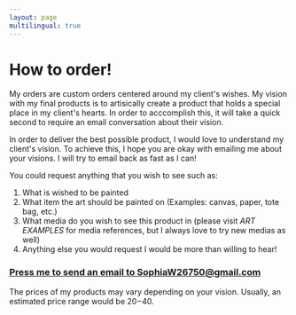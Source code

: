 ```yaml
---
layout: page
multilingual: true
---
```

<!-- 
---
layout:     pages
# title:      "My Artworks"
# subtitle:   "Some of my artworks throughout my life."
# date:       2025-01-02
# author:     "Sophia"
# # image:      "/watercolor.jpg/"
--- -->
                                                                                                                                                                                            

# How to order! 

My orders are custom orders centered around my client's wishes. My vision with my final products is to artisically create a product that holds a special place in my client's hearts. In order to acccomplish this, it will take a quick second to require an email conversation about their vision.   

In order to deliver the best possible product, I would love to understand my client's vision. To achieve this, I hope you are okay with emailing me about your visions. I will try to email back as fast as I can! 

You could request anything that you wish to see such as:

1. What is wished to be painted 
2. What item the art should be painted on (Examples: canvas, paper, tote bag, etc.)
3. What media do you wish to see this product in (please visit _ART EXAMPLES_ for media references, but I always love to try new medias as well)
4. Anything else you would request I would be more than willing to hear!

### [Press me to send an email to SophiaW26750@gmail.com](mailto:SophiaW26750@gmail.com)

The prices of my products may vary depending on your vision. Usually, an estimated price range would be $20-$40.  


